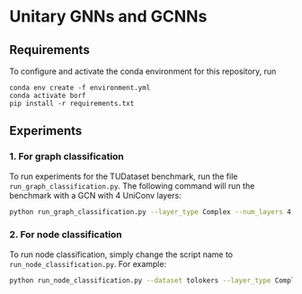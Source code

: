 # Unitary GNNs and GCNNs

## Requirements
To configure and activate the conda environment for this repository, run
```
conda env create -f environment.yml
conda activate borf 
pip install -r requirements.txt
```

## Experiments
### 1. For graph classification
To run experiments for the TUDataset benchmark, run the file ```run_graph_classification.py```. The following command will run the benchmark with a GCN with 4 UniConv layers:
```bash
python run_graph_classification.py --layer_type Complex --num_layers 4
```

### 2. For node classification
To run node classification, simply change the script name to `run_node_classification.py`. For example:
```bash
python run_node_classification.py --dataset tolokers --layer_type Complex
```
